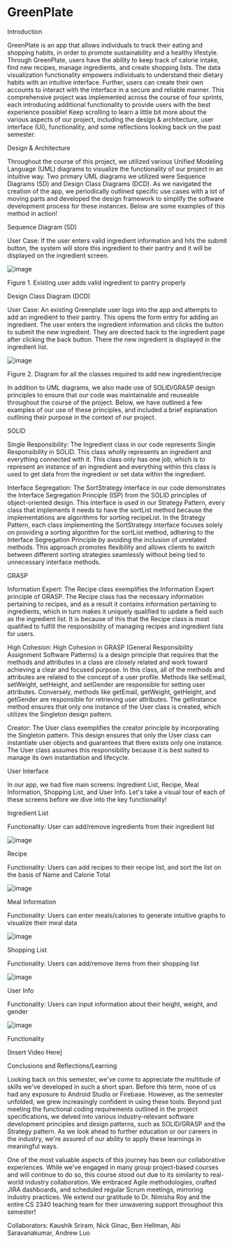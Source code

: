 # GreenPlate
Introduction

GreenPlate is an app that allows individuals to track their eating and shopping habits, in order to promote sustainability and a healthy lifestyle. Through GreenPlate, users have the ability to keep track of calorie intake, find new recipes, manage ingredients, and create shopping lists. The data visualization functionality empowers individuals to understand their dietary habits with an intuitive interface. Further, users can create their own accounts to interact with the interface in a secure and reliable manner. This comprehensive project was implemented across the course of four sprints, each introducing additional functionality to provide users with the best experience possible! Keep scrolling to learn a little bit more about the various aspects of our project, including the design & architecture, user interface (UI), functionality, and some reflections looking back on the past semester.

Design & Architecture

Throughout the course of this project, we utilized various Unified Modeling Language (UML) diagrams to visualize the functionality of our project in an intuitive way. Two primary UML diagrams we utilized were Sequence Diagrams (SD) and Design Class Diagrams (DCD). As we navigated the creation of the app, we periodically outlined specific use cases with a lot of moving parts and developed the design framework to simplify the software development process for these instances. Below are some examples of this method in action!

Sequence Diagram (SD)

User Case: If the user enters valid ingredient information and hits the submit button, the system will store this ingredient to their pantry and it will be displayed on the ingredient screen.


![image](https://github.com/KaushikSriram/GreenPlate/assets/154042167/2d0d74a8-8daa-4d63-940b-1b39ae846769)

Figure 1. Existing user adds valid ingredient to pantry properly

Design Class Diagram (DCD)

User Case: An existing Greenplate user logs into the app and attempts to add an ingredient to their pantry. This opens the form entry for adding an ingredient. The user enters the ingredient information and clicks the button to submit the new ingredient. They are directed back to the ingredient page after clicking the back button. There the new ingredient is displayed in the ingredient list.


![image](https://github.com/KaushikSriram/GreenPlate/assets/154042167/d8134098-eeaa-4647-96f3-d462ffc34cb0)

Figure 2. Diagram for all the classes required to add new ingredient/recipe

In addition to UML diagrams, we also made use of SOLID/GRASP design principles to ensure that our code was maintainable and reuseable throughout the course of the project. Below, we have outlined a few examples of our use of these principles, and included a brief explanation outlining their purpose in the context of our project.

SOLID

Single Responsibility: The Ingredient class in our code represents Single Responsibility in SOLID. This class wholly represents an ingredient and everything connected with it. This class only has one job, which is to represent an instance of an ingredient and everything within this class is used to get data from the ingredient or set data within the ingredient.

Interface Segregation: The SortStrategy interface in our code demonstrates the Interface Segregation Principle (ISP) from the SOLID principles of object-oriented design. This interface is used in our Strategy Pattern, every class that implements it needs to have the sortList method because the implementations are algorithms for sorting recipeList. In the Strategy Pattern, each class implementing the SortStrategy interface focuses solely on providing a sorting algorithm for the sortList method, adhering to the Interface Segregation Principle by avoiding the inclusion of unrelated methods. This approach promotes flexibility and allows clients to switch between different sorting strategies seamlessly without being tied to unnecessary interface methods.

GRASP

Information Expert: The Recipe class exemplifies the Information Expert principle of GRASP. The Recipe class has the necessary information pertaining to recipes, and as a result it contains information pertaining to ingredients, which in turn makes it uniquely qualified to update a field such as the ingredient list. It is because of this that the Recipe class is most qualified to fulfill the responsibility of managing recipes and ingredient lists for users.

High Cohesion: High Cohesion in GRASP (General Responsibility Assignment Software Patterns) is a design principle that requires that the methods and attributes in a class are closely related and work toward achieving a clear and focused purpose. In this class, all of the methods and attributes are related to the concept of a user profile. Methods like setEmail, setWeight, setHeight, and setGender are responsible for setting user attributes. Conversely, methods like getEmail, getWeight, getHeight, and getGender are responsible for retrieving user attributes. The getInstance method ensures that only one instance of the User class is created, which utilizes the Singleton design pattern.

Creator: The User class exemplifies the creator principle by incorporating the Singleton pattern. This design ensures that only the User class can instantiate user objects and guarantees that there exists only one instance. The User class assumes this responsibility because it is best suited to manage its own instantiation and lifecycle.

User Interface

In our app, we had five main screens: Ingredient List, Recipe, Meal Information, Shopping List, and User Info. Let's take a visual tour of each of these screens before we dive into the key functionality!

Ingredient List

Functionality: User can add/remove ingredients from their ingredient list

![image](https://github.com/KaushikSriram/GreenPlate/assets/154042167/201bcdfd-345c-4ae3-b620-f2b91cfdba30)

Recipe

Functionality: Users can add recipes to their recipe list, and sort the list on the basis of Name and Calorie Total

![image](https://github.com/KaushikSriram/GreenPlate/assets/154042167/dae9ba2f-9ebe-4ffc-9702-9b0bc848c408)

Meal Information

Functionality: Users can enter meals/calories to generate intuitive graphs to visualize their meal data

![image](https://github.com/KaushikSriram/GreenPlate/assets/154042167/29215aa3-4f7c-4b71-b0a2-ceef25d21168)

Shopping List

Functionality: Users can add/remove items from their shopping list

![image](https://github.com/KaushikSriram/GreenPlate/assets/154042167/560e3edf-02f1-433c-bead-fad63012c576)

User Info

Functionality: Users can input information about their height, weight, and gender

![image](https://github.com/KaushikSriram/GreenPlate/assets/154042167/acdc2280-b13e-42fe-adac-66dd218e1d93)

Functionality

[Insert Video Here]

Conclusions and Reflections/Learning

Looking back on this semester, we've come to appreciate the multitude of skills we've developed in such a short span. Before this term, none of us had any exposure to Android Studio or Firebase. However, as the semester unfolded, we grew increasingly confident in using these tools. Beyond just meeting the functional coding requirements outlined in the project specifications, we delved into various industry-relevant software development principles and design patterns, such as SOLID/GRASP and the Strategy pattern. As we look ahead to further education or our careers in the industry, we're assured of our ability to apply these learnings in meaningful ways.

One of the most valuable aspects of this journey has been our collaborative experiences. While we've engaged in many group project-based courses and will continue to do so, this course stood out due to its similarity to real-world industry collaboration. We embraced Agile methodologies, crafted JIRA dashboards, and scheduled regular Scrum meetings, mirroring industry practices. We extend our gratitude to Dr. Nimisha Roy and the entire CS 2340 teaching team for their unwavering support throughout this semester!

Collaborators: Kaushik Sriram, Nick Ginac, Ben Hellman, Abi Saravanakumar, Andrew Luo
